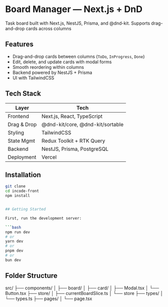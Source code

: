 # Board Manager — Next.js + DnD

Task board built with Next.js, NestJS, Prisma, and @dnd-kit. Supports drag-and-drop cards across columns

## Features

- Drag-and-drop cards between columns (`ToDo`, `InProgress`, `Done`)
- Edit, delete, and update cards with modal forms
- Smooth reordering within columns
- Backend powered by NestJS + Prisma
- UI with TailwindCSS

## Tech Stack

| Layer       | Tech                             |
| ----------- | -------------------------------- |
| Frontend    | Next.js, React, TypeScript       |
| Drag & Drop | @dnd-kit/core, @dnd-kit/sortable |
| Styling     | TailwindCSS                      |
| State Mgmt  | Redux Toolkit + RTK Query        |
| Backend     | NestJS, Prisma, PostgreSQL       |
| Deployment  | Vercel                           |

## Installation

````bash
git clone
cd incode-front
npm install


## Getting Started

First, run the development server:

```bash
npm run dev
# or
yarn dev
# or
pnpm dev
# or
bun dev
````

## Folder Structure

src/
├── components/
│ ├── board/
│ ├── card/
│ ├── Modal.tsx
│ └── Button.tsx
├── store/
│ ├── currentBoardSlice.ts
│ └── store
├── types/
│ └── types.ts
├── pages/
│ └── page.tsx
